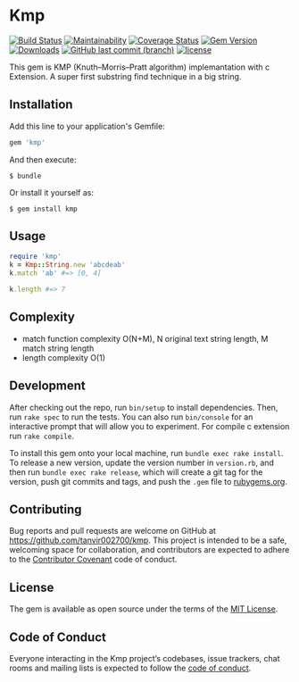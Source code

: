 # Kmp
[![Build Status](https://travis-ci.org/tanvir002700/kmp.svg?branch=master)](https://travis-ci.org/tanvir002700/kmp)
[![Maintainability](https://api.codeclimate.com/v1/badges/69f40101eeb294c05163/maintainability)](https://codeclimate.com/github/tanvir002700/kmp/maintainability)
[![Coverage Status](https://coveralls.io/repos/github/tanvir002700/kmp/badge.svg?branch=master)](https://coveralls.io/github/tanvir002700/kmp?branch=master)
[![Gem Version](https://badge.fury.io/rb/kmp.svg)](https://badge.fury.io/rb/kmp)
[![Downloads](https://img.shields.io/gem/dt/kmp.svg)](https://rubygems.org/gems/kmp)
[![GitHub last commit (branch)](https://img.shields.io/github/last-commit/tanvir002700/kmp/master.svg)](https://github.com/tanvir002700/kmp)
[![license](https://img.shields.io/github/license/tanvir002700/kmp.svg)](https://github.com/tanvir002700/kmp/blob/master/LICENSE)

This gem is KMP (Knuth–Morris–Pratt algorithm) implemantation with c Extension.
A super first substring find technique in a big string.

## Installation

Add this line to your application's Gemfile:

```ruby
gem 'kmp'
```

And then execute:

    $ bundle

Or install it yourself as:

    $ gem install kmp

## Usage

``` ruby
require 'kmp'
k = Kmp::String.new 'abcdeab'
k.match 'ab' #=> [0, 4]

k.length #=> 7
```

## Complexity

- match function complexity O(N+M), N original text string length, M match string length
- length complexity O(1)

## Development

After checking out the repo, run `bin/setup` to install dependencies. Then, run `rake spec` to run the tests. You can also run `bin/console` for an interactive prompt that will allow you to experiment. For compile c extension run `rake compile`.

To install this gem onto your local machine, run `bundle exec rake install`. To release a new version, update the version number in `version.rb`, and then run `bundle exec rake release`, which will create a git tag for the version, push git commits and tags, and push the `.gem` file to [rubygems.org](https://rubygems.org).

## Contributing

Bug reports and pull requests are welcome on GitHub at https://github.com/tanvir002700/kmp. This project is intended to be a safe, welcoming space for collaboration, and contributors are expected to adhere to the [Contributor Covenant](http://contributor-covenant.org) code of conduct.

## License

The gem is available as open source under the terms of the [MIT License](https://opensource.org/licenses/MIT).

## Code of Conduct

Everyone interacting in the Kmp project’s codebases, issue trackers, chat rooms and mailing lists is expected to follow the [code of conduct](https://github.com/tanvir002700/kmp/blob/master/CODE_OF_CONDUCT.md).
